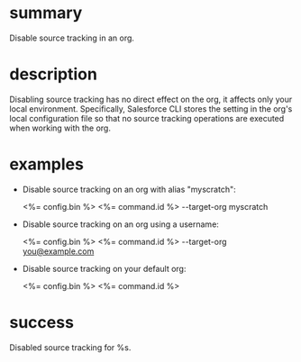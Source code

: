 # summary

Disable source tracking in an org.

# description

Disabling source tracking has no direct effect on the org, it affects only your local environment. Specifically, Salesforce CLI stores the setting in the org's local configuration file so that no source tracking operations are executed when working with the org.

# examples

- Disable source tracking on an org with alias "myscratch":

  <%= config.bin %> <%= command.id %> --target-org myscratch

- Disable source tracking on an org using a username:

  <%= config.bin %> <%= command.id %> --target-org you@example.com

- Disable source tracking on your default org:

  <%= config.bin %> <%= command.id %>

# success

Disabled source tracking for %s.
